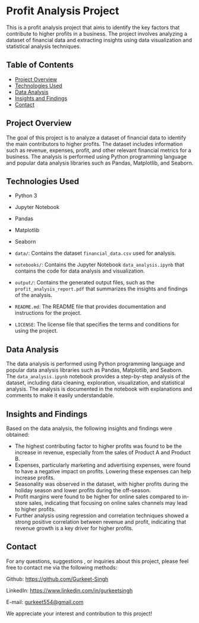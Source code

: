 # Profit Analysis Project

This is a profit analysis project that aims to identify the key factors that contribute to higher profits in a business. The project involves analyzing a dataset of financial data and extracting insights using data visualization and statistical analysis techniques.

## Table of Contents
- [Project Overview](#project-overview)
- [Technologies Used](#technologies-used)
- [Data Analysis](#data-analysis)
- [Insights and Findings](#insights-and-findings)
- [Contact](#contact)

## Project Overview
The goal of this project is to analyze a dataset of financial data to identify the main contributors to higher profits. The dataset includes information such as revenue, expenses, profit, and other relevant financial metrics for a business. The analysis is performed using Python programming language and popular data analysis libraries such as Pandas, Matplotlib, and Seaborn.

## Technologies Used
- Python 3
- Jupyter Notebook
- Pandas
- Matplotlib
- Seaborn

- `data/`: Contains the dataset `financial_data.csv` used for analysis.
- `notebooks/`: Contains the Jupyter Notebook `data_analysis.ipynb` that contains the code for data analysis and visualization.
- `output/`: Contains the generated output files, such as the `profit_analysis_report.pdf` that summarizes the insights and findings of the analysis.
- `README.md`: The README file that provides documentation and instructions for the project.
- `LICENSE`: The license file that specifies the terms and conditions for using the project.

## Data Analysis
The data analysis is performed using Python programming language and popular data analysis libraries such as Pandas, Matplotlib, and Seaborn. The `data_analysis.ipynb` notebook provides a step-by-step analysis of the dataset, including data cleaning, exploration, visualization, and statistical analysis. The analysis is documented in the notebook with explanations and comments to make it easily understandable.

## Insights and Findings
Based on the data analysis, the following insights and findings were obtained:

- The highest contributing factor to higher profits was found to be the increase in revenue, especially from the sales of Product A and Product B.
- Expenses, particularly marketing and advertising expenses, were found to have a negative impact on profits. Lowering these expenses can help increase profits.
- Seasonality was observed in the dataset, with higher profits during the holiday season and lower profits during the off-season.
- Profit margins were found to be higher for online sales compared to in-store sales, indicating that focusing on online sales channels may lead to higher profits.
- Further analysis using regression and correlation techniques showed a strong positive correlation between revenue and profit, indicating that revenue growth is a key driver for higher profits.

## Contact
For any questions, suggestions , or inquiries about this project, please feel free to contact me via the following methods:

Github: https://github.com/Gurkeet-Singh

LinkedIn: https://www.linkedin.com/in/gurkeetsingh

E-mail: gurkeet554@gmail.com


We appreciate your interest and contribution to this project!

